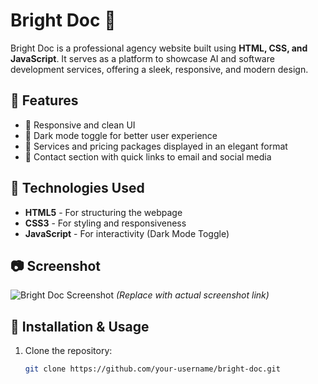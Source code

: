 # Bright Doc 🌟

Bright Doc is a professional agency website built using **HTML, CSS, and JavaScript**. It serves as a platform to showcase AI and software development services, offering a sleek, responsive, and modern design.

## 🚀 Features
- 🔹 Responsive and clean UI  
- 🔹 Dark mode toggle for better user experience  
- 🔹 Services and pricing packages displayed in an elegant format  
- 🔹 Contact section with quick links to email and social media  

## 📌 Technologies Used
- **HTML5** - For structuring the webpage  
- **CSS3** - For styling and responsiveness  
- **JavaScript** - For interactivity (Dark Mode Toggle)  

## 📷 Screenshot
![Bright Doc Screenshot](https://your-image-link.com) *(Replace with actual screenshot link)*  

## 🔧 Installation & Usage
1. Clone the repository:  
   ```bash
   git clone https://github.com/your-username/bright-doc.git
